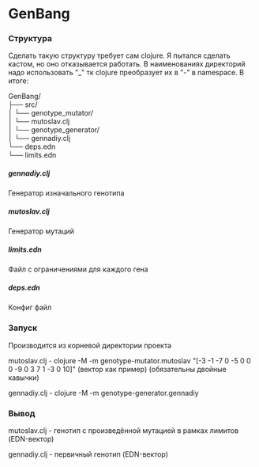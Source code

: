 # GenBang

### Структура
Сделать такую структуру требует сам clojure. Я пытался сделать кастом, но оно отказывается работать. В наименованиях директорий надо использовать "_" тк clojure преобразует их в "-" в namespace.
В итоге:

GenBang/ <br>
├── src/ <br>
│   └── genotype_mutator/ <br>
│       └── mutoslav.clj <br>
│   └── genotype_generator/ <br>
│       └── gennadiy.clj <br>
└── deps.edn <br>
└── limits.edn <br>

##### gennadiy.clj
Генератор изначального генотипа

##### mutoslav.clj
Генератор мутаций

##### limits.edn
Файл с ограничениями для каждого гена

##### deps.edn
Конфиг файл

### Запуск
Производится из корневой директории проекта

mutoslav.clj - clojure -M -m genotype-mutator.mutoslav \"[-3 -1 -7 0 -5 0 0 0 -9 0 3 7 1 -3 0 10]\" (вектор как пример) (обязательны двойные кавычки)

gennadiy.clj - clojure -M -m genotype-generator.gennadiy

### Вывод

mutoslav.clj - генотип с произведённой мутацией в рамках лимитов (EDN-вектор)

gennadiy.clj - первичный генотип (EDN-вектор)
